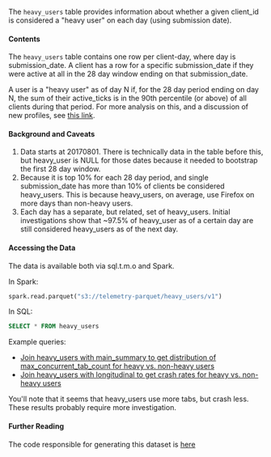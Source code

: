 The `heavy_users` table provides information about whether a given client_id is
considered a "heavy user" on each day (using submission date).

#### Contents

The `heavy_users` table contains one row per client-day, where day is
submission_date. A client has a row for a specific submission_date if
they were active at all in the 28 day window ending on that submission_date.

A user is a "heavy user" as of day N if, for the 28 day period ending
on day N, the sum of their active_ticks is in the 90th percentile (or
above) of all clients during that period. For more analysis on this,
and a discussion of new profiles, see
[this link](https://metrics.mozilla.com/protected/sguha/heavy/heavycutoffs5.html).

#### Background and Caveats

1. Data starts at 20170801. There is technically data in the table before this, but heavy_user is NULL for those dates because it needed to bootstrap the first 28 day window.
2. Because it is top 10% for each 28 day period, and single submission_date has more than 10% of clients be considered heavy_users. This is because heavy_users, on average, use Firefox on more days than non-heavy users.
3. Each day has a separate, but related, set of heavy_users. Initial investigations show that ~97.5% of heavy_user as of a certain day are still considered heavy_users as of the next day.

#### Accessing the Data

The data is available both via sql.t.m.o and Spark.

In Spark:
```python
spark.read.parquet("s3://telemetry-parquet/heavy_users/v1")
```

In SQL:
```sql
SELECT * FROM heavy_users
```

Example queries:

- [Join heavy_users with main_summary to get distribution of max_concurrent_tab_count for heavy vs. non-heavy users](https://sql.telemetry.mozilla.org/queries/47041/source#127382)
- [Join heavy_users with longitudinal to get crash rates for heavy vs. non-heavy users](https://sql.telemetry.mozilla.org/queries/47044/source#127385)

You'll note that it seems that heavy_users use more tabs, but crash less. These results probably require more investigation.

#### Further Reading

The code responsible for generating this dataset is
[here](https://github.com/mozilla/telemetry-batch-view/blob/master/src/main/scala/com/mozilla/telemetry/views/HeavyUsersView.scala)
